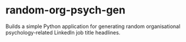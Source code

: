 # random-org-psych-gen
Builds a simple Python application for generating random organisational psychology-related LinkedIn job title headlines.
